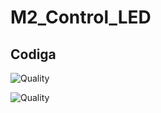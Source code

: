 # M2_Control_LED
## Codiga 
![Quality](https://api.codiga.io/project/33000/score/svg)

![Quality](https://api.codiga.io/project/33000/status/svg)
